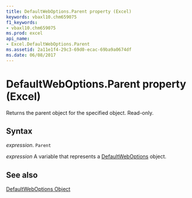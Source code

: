 ```yaml
---
title: DefaultWebOptions.Parent property (Excel)
keywords: vbaxl10.chm659075
f1_keywords:
- vbaxl10.chm659075
ms.prod: excel
api_name:
- Excel.DefaultWebOptions.Parent
ms.assetid: 2a11e1f4-29c3-69d0-ecac-69ba9a0674df
ms.date: 06/08/2017
---
```



# DefaultWebOptions.Parent property (Excel)

Returns the parent object for the specified object. Read-only.


## Syntax

_expression_. `Parent`

_expression_ A variable that represents a [DefaultWebOptions](Excel.DefaultWebOptions.md) object.


## See also


[DefaultWebOptions Object](Excel.DefaultWebOptions.md)

